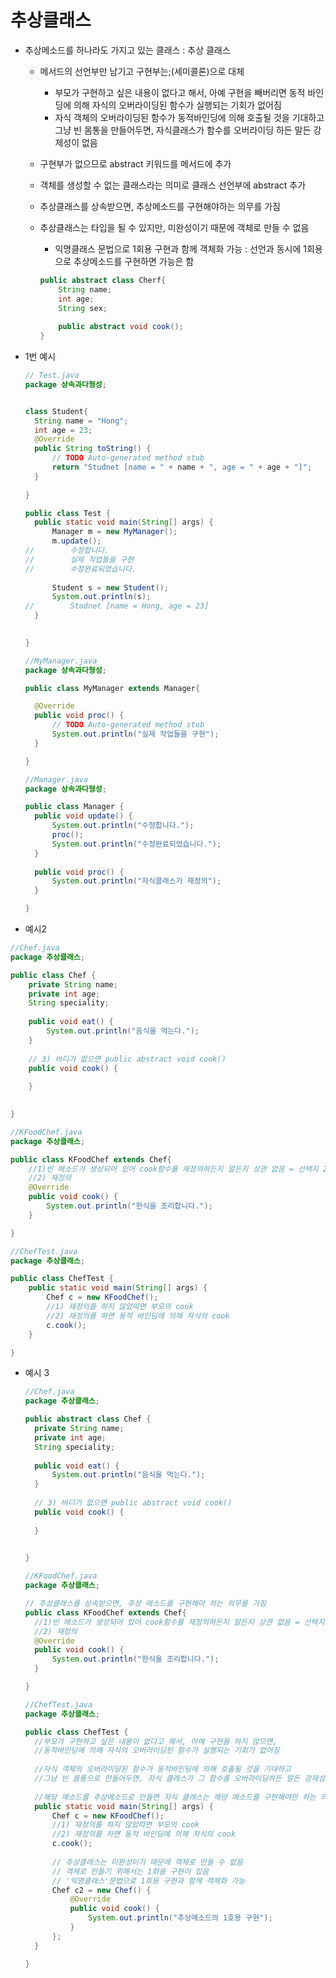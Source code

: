# 추상클래스

- 추상메소드를 하나라도 가지고 있는 클래스 : 추상 클래스

  - 메서드의 선언부만 남기고 구현부는;(세미콜론)으로 대체

    - 부모가 구현하고 싶은 내용이 없다고 해서, 아예 구현을 빼버리면 동적 바인딩에 의해 자식의 오버라이딩된 함수가 실행되는 기회가 없어짐
    - 자식 객체의 오버라이딩된 함수가 동적바인딩에 의해 호출될 것을 기대하고 그냥 빈 몸통을 만들어두면, 자식클래스가 함수를 오버라이딩 하든 말든 강제성이 없음

  - 구현부가 없으므로  abstract 키워드를 메서드에 추가

  - 객체를 생성할 수 없는 클래스라는 의미로 클래스 선언부에 abstract 추가

  - 추상클래스를 상속받으면, 추상메소드를 구현해야하는 의무를 가짐

  - 추상클래스는 타입을 될 수 있지만, 미완성이기 때문에 객체로 만들 수 없음

    - 익명클래스 문법으로 1회용 구현과 함께 객체화 가능 : 선언과 동시에 1회용으로 추상메소드를 구현하면 가능은 함

    ```java
    public abstract class Cherf{
        String name;
        int age;
        String sex;
        
        public abstract void cook();
    }
    ```

    

- 1번 예시

  ```java
  // Test.java
  package 상속과다형성;
  
  
  class Student{
  	String name = "Hong";
  	int age = 23;
  	@Override
  	public String toString() {
  		// TODO Auto-generated method stub
  		return "Studnet [name = " + name + ", age = " + age + "]";
  	}
  	
  }
  
  public class Test {
  	public static void main(String[] args) {
  		Manager m = new MyManager();
  		m.update();
  //		수정합니다.
  //		실제 작업들을 구현
  //		수정완료되었습니다.
  		
  		Student s = new Student();
  		System.out.println(s);
  //		Studnet [name = Hong, age = 23]
  	}
  
  	
  }
  
  //MyManager.java
  package 상속과다형성;
  
  public class MyManager extends Manager{
  
  	@Override
  	public void proc() {
  		// TODO Auto-generated method stub
  		System.out.println("실제 작업들을 구현");
  	}
  
  }
  
  //Manager.java
  package 상속과다형성;
  
  public class Manager {
  	public void update() {
  		System.out.println("수정합니다.");
  		proc();
  		System.out.println("수정완료되었습니다.");
  	}
  	
  	public void proc() {
  		System.out.println("자식클래스가 재정의");
  	}
  
  }
  ```



- 예시2

```java
//Chef.java
package 추상클래스;

public class Chef {
	private String name;
	private int age;
	String speciality;
	
	public void eat() {
		System.out.println("음식을 먹는다.");
	}
	
	// 3) 바디가 없으면 public abstract void cook()
	public void cook() {
		
	}
	

}

//KFoodChef.java
package 추상클래스;

public class KFoodChef extends Chef{
	//1)빈 메소드가 생성되어 있어 cook함수를 재정의하든지 말든지 상관 없음 = 선택지 2게
	//2) 재정의
	@Override
	public void cook() {
		System.out.println("한식을 조리합니다.");
	}

}

//ChefTest.java
package 추상클래스;

public class ChefTest {
	public static void main(String[] args) {
		Chef c = new KFoodChef();
		//1) 재정의를 하지 않았따면 부모의 cook
		//2) 재정의를 하면 동적 바인딩에 의해 자식의 cook
		c.cook(); 
	}

}
```



- 예시 3

  ```java
  //Chef.java
  package 추상클래스;
  
  public abstract class Chef {
  	private String name;
  	private int age;
  	String speciality;
  	
  	public void eat() {
  		System.out.println("음식을 먹는다.");
  	}
  	
  	// 3) 바디가 없으면 public abstract void cook()
  	public void cook() {
  		
  	}
  	
  
  }
  
  //KFoodChef.java
  package 추상클래스;
  
  // 추상클래스를 상속받으면, 추상 메소드를 구현해야 하는 의무를 가짐
  public class KFoodChef extends Chef{
  	//1)빈 메소드가 생성되어 있어 cook함수를 재정의하든지 말든지 상관 없음 = 선택지 2게
  	//2) 재정의
  	@Override
  	public void cook() {
  		System.out.println("한식을 조리합니다.");
  	}
  
  }
  
  //ChefTest.java
  package 추상클래스;
  
  public class ChefTest {
  	//부모가 구현하고 싶은 내용이 없다고 해서, 아예 구현을 하지 않으면,
  	//동적바인딩에 의해 자식의 오버라이딩된 함수가 실행되는 기회가 없어짐
  	
  	//자식 객체의 오버라이딩된 함수가 동적바인딩에 의해 호출될 것을 기대하고
  	//그낭 빈 몸통으로 만들어두면, 자식 클래스가 그 함수를 오버라이딩하든 말든 강제성이 없음
  	
  	//해당 메소드를 추상메소드로 만들면 자식 클래스는 해당 메소드를 구현해야만 하는 의무를 가짐
  	public static void main(String[] args) {
  		Chef c = new KFoodChef();
  		//1) 재정의를 하지 않았따면 부모의 cook
  		//2) 재정의를 하면 동적 바인딩에 의해 자식의 cook
  		c.cook();
  		
  		// 추상클래스는 미완성이기 때문에 객체로 만들 수 없음
  		// 객체로 만들기 위해서는 1회용 구현이 있음
  		// '익명클래스'문법으로 1회용 구현과 함께 객체화 가능
  		Chef c2 = new Chef() {
  			@Override
  			public void cook() {
  				System.out.println("추상메소드의 1호용 구현");
  			}
  		};
  	}
  
  }
  ```

  